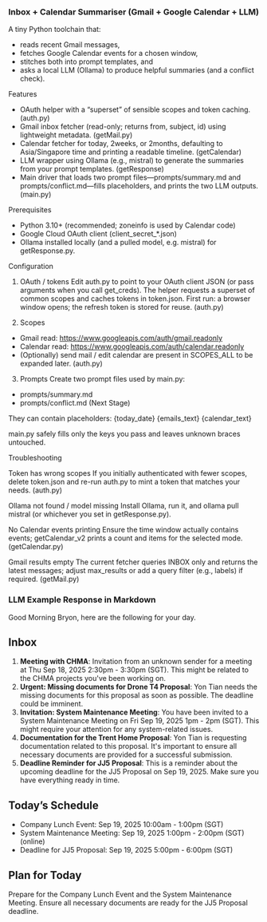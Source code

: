 ### Inbox + Calendar Summariser (Gmail + Google Calendar + LLM)

A tiny Python toolchain that:
- reads recent Gmail messages,
- fetches Google Calendar events for a chosen window,
- stitches both into prompt templates, and
- asks a local LLM (Ollama) to produce helpful summaries (and a conflict check). 

Features
- OAuth helper with a “superset” of sensible scopes and token caching. (auth.py)
- Gmail inbox fetcher (read-only; returns from, subject, id) using lightweight metadata. (getMail.py)
- Calendar fetcher for today, 2weeks, or 2months, defaulting to Asia/Singapore time and printing a readable timeline. (getCalendar)
- LLM wrapper using Ollama (e.g., mistral) to generate the summaries from your prompt templates. (getResponse)
- Main driver that loads two prompt files—prompts/summary.md and prompts/conflict.md—fills placeholders, and prints the two LLM outputs. (main.py)

Prerequisites
- Python 3.10+ (recommended; zoneinfo is used by Calendar code) 
- Google Cloud OAuth client (client_secret_*.json)
- Ollama installed locally (and a pulled model, e.g. mistral) for getResponse.py. 

Configuration
1) OAuth / tokens
Edit auth.py to point to your OAuth client JSON (or pass arguments when you call get_creds). The helper requests a superset of common scopes and caches tokens in token.json. First run: a browser window opens; the refresh token is stored for reuse. (auth.py)

2) Scopes
- Gmail read: https://www.googleapis.com/auth/gmail.readonly
- Calendar read: https://www.googleapis.com/auth/calendar.readonly
- (Optionally) send mail / edit calendar are present in SCOPES_ALL to be expanded later. (auth.py)

3) Prompts
Create two prompt files used by main.py:
- prompts/summary.md
- prompts/conflict.md (Next Stage)

They can contain placeholders:
{today_date}
{emails_text}
{calendar_text}

main.py safely fills only the keys you pass and leaves unknown braces untouched. 

Troubleshooting

Token has wrong scopes
If you initially authenticated with fewer scopes, delete token.json and re-run auth.py to mint a token that matches your needs. (auth.py)

Ollama not found / model missing
Install Ollama, run it, and ollama pull mistral (or whichever you set in getResponse.py). 

No Calendar events printing
Ensure the time window actually contains events; getCalendar_v2 prints a count and items for the selected mode. (getCalendar.py)

Gmail results empty
The current fetcher queries INBOX only and returns the latest messages; adjust max_results or add a query filter (e.g., labels) if required. (getMail.py)

### LLM Example Response in Markdown

 Good Morning Bryon, here are the following for your day.

## Inbox
1. **Meeting with CHMA**: Invitation from an unknown sender for a meeting at Thu Sep 18, 2025 2:30pm - 3:30pm (SGT). This might be related to the CHMA projects you've been working on.
2. **Urgent: Missing documents for Drone T4 Proposal**: Yon Tian needs the missing documents for this proposal as soon as possible. The deadline could be imminent.
3. **Invitation: System Maintenance Meeting**: You have been invited to a System Maintenance Meeting on Fri Sep 19, 2025 1pm - 2pm (SGT). This might require your attention for any system-related issues.
4. **Documentation for the Trent Home Proposal**: Yon Tian is requesting documentation related to this proposal. It's important to ensure all necessary documents are provided for a successful submission.
5. **Deadline Reminder for JJ5 Proposal**: This is a reminder about the upcoming deadline for the JJ5 Proposal on Sep 19, 2025. Make sure you have everything ready in time.

## Today’s Schedule
- Company Lunch Event: Sep 19, 2025 10:00am - 1:00pm (SGT)
- System Maintenance Meeting: Sep 19, 2025 1:00pm - 2:00pm (SGT) (online)
- Deadline for JJ5 Proposal: Sep 19, 2025 5:00pm - 6:00pm (SGT)

## Plan for Today
Prepare for the Company Lunch Event and the System Maintenance Meeting. Ensure all necessary documents are ready for the JJ5 Proposal deadline.

